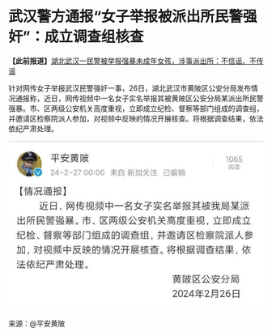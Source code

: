 # 武汉警方通报“女子举报被派出所民警强奸”：成立调查组核查

**【此前报道】**[湖北武汉一民警被举报强暴未成年女孩，涉事派出所：不信谣、不传谣
](https://news.qq.com/rain/a/20240226A074QQ00)

针对网传女子举报武汉民警强奸一事，26日，湖北武汉市黄陂区公安分局发布情况通报称，近日，网传视频中一名女子实名举报其被黄陂区公安分局某派出所民警强暴。市、区两级公安机关高度重视，立即成立纪检、督察等部门组成的调查组，并邀请区检察院派人参加，对视频中反映的情况开展核查。将根据调查结果，依法依纪严肃处理。

![dc79980ca058ca23a227014692c9a20d.jpg](https://raw.githubusercontent.com/qqhsx/qqnews_image/main/2024/02/27/武汉警方通报“女子举报被派出所民警强奸”：成立调查组核查/dc79980ca058ca23a227014692c9a20d.jpg)

来源：@平安黄陂

